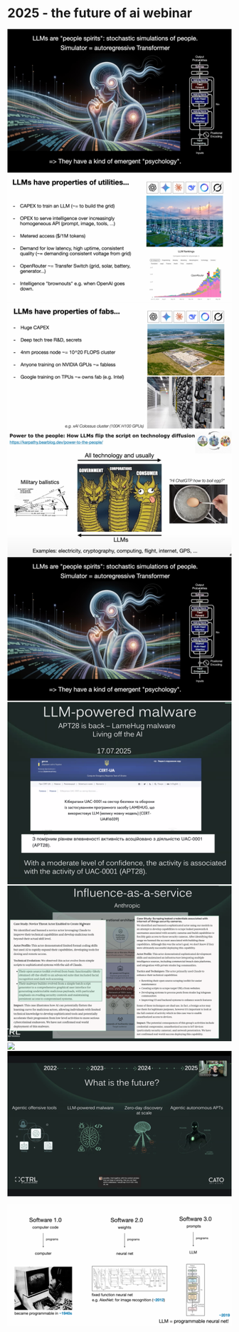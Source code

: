 # 2025 - the future of ai webinar

![](../-assets/the%20future%20of%20ai-2025-08-25-1336.png)
![](../-assets/the%20future%20of%20ai-2025-08-25-1336%201.png)
![](../-assets/the%20future%20of%20ai-2025-08-25-1337.png)
![](../-assets/the%20future%20of%20ai-2025-08-25-1337%201.png)
![](../-assets/the%20future%20of%20ai-2025-08-25-1337%202.png)
![](../-assets/the%20future%20of%20ai-2025-08-25-1338.png)
![](../-assets/the%20future%20of%20ai-2025-08-25-1338%201.png)
![](../-assets/the%20future%20of%20ai-2025-08-25-1339.png)
![](../-assets/the%20future%20of%20ai-2025-08-25-1339%201.png)

![](../-assets/the%20future%20of%20ai-2025-08-25-1340.png)
